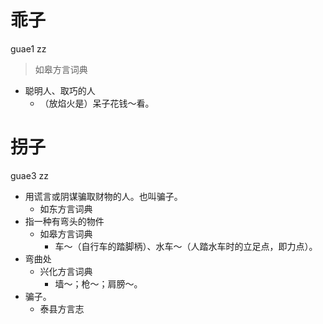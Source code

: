 # 乖子
guae1 zz
> 如皋方言词典
- 聪明人、取巧的人
  - （放焰火是）呆子花钱～看。

# 拐子
guae3 zz
+ 用谎言或阴谋骗取财物的人。也叫骗子。
  * 如东方言词典
+ 指一种有弯头的物件
  * 如皋方言词典
    - 车～（自行车的踏脚柄）、水车～（人踏水车时的立足点，即力点）。
+ 弯曲处
  * 兴化方言词典
    - 墙～；枪～；肩膀～。
+ 骗子。
  * 泰县方言志
